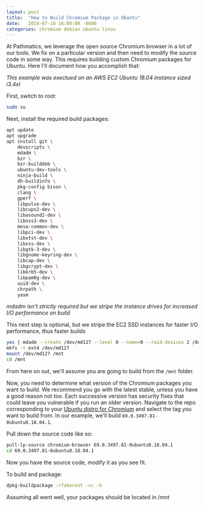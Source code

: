 ```yaml
---
layout: post
title:  "How to Build Chromium Package in Ubuntu"
date:   2019-07-10 16:00:00 -0600
categories: chromium debian ubuntu linux
---
```

At Pathmatics, we leverage the open source Chromium browser in a lot of our tools. We fix on a particular version and then need to modify the source code in some way. This requires building custom Chromium packages for Ubuntu. Here I'll document how you accomplish that:

*This example was exectued on an AWS EC2 Ubuntu 18.04 instance sized i3.4xl*

First, switch to root:
```bash
sudo su
```

Next, install the required build packages:
```bash
apt update
apt upgrade
apt install git \
    devscripts \
    mdadm \
    bzr \
    bzr-builddeb \
    ubuntu-dev-tools \
    ninja-build \
    dh-buildinfo \
    pkg-config bison \
    clang \
    gperf \
    libpulse-dev \
    libcups2-dev \
    libasound2-dev \
    libnss3-dev \
    mesa-common-dev \
    libpci-dev \
    libxtst-dev \
    libxss-dev \
    libgtk-3-dev \
    libgnome-keyring-dev \
    libcap-dev \
    libgcrypt-dev \
    libkrb5-dev \
    libpam0g-dev \
    uuid-dev \
    chrpath \
    yasm
```
*mdadm isn't strictly required but we stripe the instance drives for increased I/O performance on build*

This next step is optional, but we stripe the EC2 SSD instances for faster I/O performance, thus faster builds
```bash
yes | mdadm --create /dev/md127 --level 0 --name=0 --raid-devices 2 /dev/nvme0n1 /dev/nvme1n1
mkfs -t ext4 /dev/md127
mount /dev/md127 /mnt
cd /mnt
```

From here on out, we'll assume you are going to build from the `/mnt` folder.

Now, you need to determine what version of the Chromium packages you want to build. We recommend you go with the latest stable, unless you have a good reason not too. Each successive version has security fixes that could leave you vulnerable if you run an older version. Navigate to the repo corresponding to your [Ubuntu distro for Chromium](https://bazaar.launchpad.net/~chromium-team/chromium-browser/bionic-stable/changes) and select the tag you want to build from. In our example, we'll build `69.0.3497.81-0ubuntu0.18.04.1`.

Pull down the source code like so:
```bash
pull-lp-source chromium-browser 69.0.3497.81-0ubuntu0.18.04.1
cd 69.0.3497.81-0ubuntu0.18.04.1
```

Now you have the source code, modify it as you see fit.

To build and package:
```bash
dpkg-buildpackage -rfakeroot -uc -b
```

Assuming all went well, your packages should be located in /mnt



